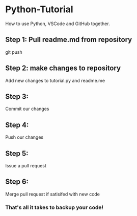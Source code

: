 # Python-Tutorial
How to use Python, VSCode and GitHub together.

## Step 1: Pull readme.md from repository
git push

## Step 2: make changes to repository
Add new changes to tutorial.py and readme.me

## Step 3: 
Commit our changes

## Step 4:
Push our changes

## Step 5:
Issue a pull request

## Step 6:
Merge pull request if satisifed with new code

### That's all it takes to backup your code!
